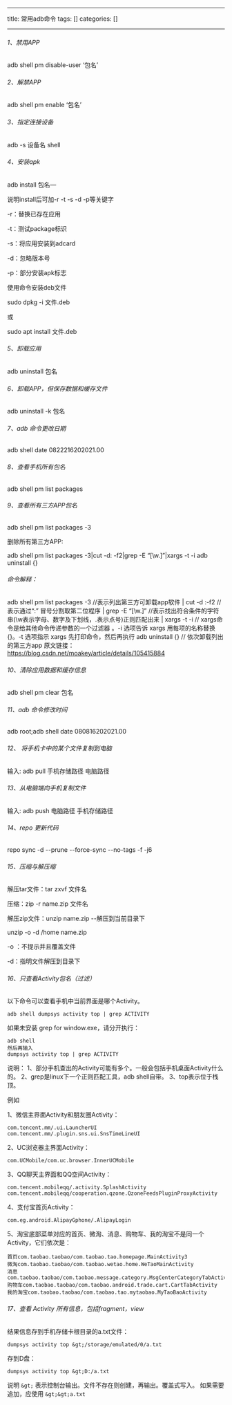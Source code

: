 
--- 
title:  常用adb命令 
tags: []
categories: [] 

---
###### 1、禁用APP

adb shell pm disable-user ‘包名’

###### 2、解禁APP

adb shell pm enable ‘包名’

###### 3、指定连接设备

adb -s 设备名 shell

###### 4、安装apk

adb install 包名—

说明install后可加-r -t -s -d -p等关键字

-r：替换已存在应用

-t：测试package标识

-s：将应用安装到adcard

-d：忽略版本号

-p：部分安装apk标志

使用命令安装deb文件

sudo dpkg -i 文件.deb

或

sudo apt install 文件.deb

###### 5、卸载应用

adb uninstall 包名

###### 6、卸载APP，但保存数据和缓存文件

adb uninstall -k 包名

###### 7、adb 命令更改日期

adb shell date 0822216202021.00

###### 8、查看手机所有包名

adb shell pm list packages

###### 9、查看所有三方APP包名

adb shell pm list packages -3

删除所有第三方APP:

adb shell pm list packages -3|cut -d: -f2|grep -E “[\w.]”|xargs -t -i adb uninstall {}

###### 命令解释：

adb shell pm list packages -3 //表示列出第三方可卸载app软件 | cut -d :-f2 //表示通过“:” 冒号分割取第二位程序 | grep -E “[\w.]” //表示找出符合条件的字符串(\w表示字母、数字及下划线，.表示点号)正则匹配出来 | xargs -t -i // xargs命令是给其他命令传递参数的一个过滤器 。-i 选项告诉 xargs 用每项的名称替换 {}。-t 选项指示 xargs 先打印命令，然后再执行 adb uninstall {} // 依次卸载列出的第三方app 原文链接：https://blog.csdn.net/moakey/article/details/105415884

###### 10、清除应用数据和缓存信息

adb shell pm clear 包名

###### 11、adb 命令修改时间

adb root;adb shell date 080816202021.00

###### 12、 将手机卡中的某个文件复制到电脑

输入: adb pull 手机存储路径 电脑路径

###### 13、从电脑端向手机复制文件

输入: adb push 电脑路径 手机存储路径

###### 14、repo 更新代码

repo sync -d --prune --force-sync --no-tags -f -j6

###### 15、压缩与解压缩

解压tar文件：tar zxvf 文件名

压缩：zip -r name.zip 文件名

解压zip文件：unzip name.zip --解压到当前目录下

unzip -o -d /home name.zip

-o ：不提示并且覆盖文件

-d：指明文件解压到目录下

###### 16、只查看Activity包名（过滤）

以下命令可以查看手机中当前界面是哪个Activity。

```
adb shell dumpsys activity top | grep ACTIVITY

```

如果未安装 grep for window.exe，请分开执行：

```
adb shell
然后再输入
dumpsys activity top | grep ACTIVITY

```

说明： 1、部分手机查出的Activity可能有多个。一般会包括手机桌面Activity什么的。 2、grep是linux下一个正则匹配工具，adb shell自带。 3、top表示位于栈顶。

例如

1、微信主界面Activity和朋友圈Activity：

```
com.tencent.mm/.ui.LauncherUI
com.tencent.mm/.plugin.sns.ui.SnsTimeLineUI

```

2、UC浏览器主界面Activity：

```
com.UCMobile/com.uc.browser.InnerUCMobile

```

3、QQ聊天主界面和QQ空间Activity：

```
com.tencent.mobileqq/.activity.SplashActivity
com.tencent.mobileqq/cooperation.qzone.QzoneFeedsPluginProxyActivity

```

4、支付宝首页Activity：

```
com.eg.android.AlipayGphone/.AlipayLogin

```

5、淘宝底部菜单对应的首页、微淘、消息、购物车、我的淘宝不是同一个Activity，它们依次是：

```
首页com.taobao.taobao/com.taobao.tao.homepage.MainActivity3
微淘com.taobao.taobao/com.taobao.wetao.home.WeTaoMainActivity
消息com.taobao.taobao/com.taobao.message.category.MsgCenterCategoryTabActivity
购物车com.taobao.taobao/com.taobao.android.trade.cart.CartTabActivity
我的淘宝com.taobao.taobao/com.taobao.tao.mytaobao.MyTaoBaoActivity

```

###### 17、查看 Activity 所有信息，包括fragment，view

结果信息存到手机存储卡根目录的a.txt文件：

```
dumpsys activity top &gt;/storage/emulated/0/a.txt

```

存到D盘：

```
dumpsys activity top &gt;D:/a.txt

```

说明 `&gt;` 表示控制台输出。文件不存在则创建，再输出。覆盖式写入。 如果需要追加，应使用 `&gt;&gt;a.txt`
